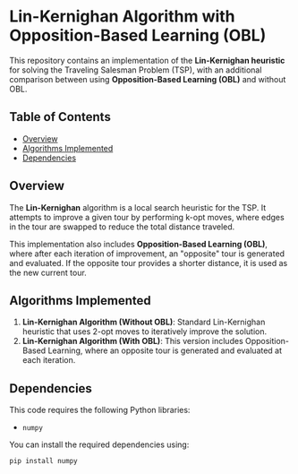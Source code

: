 # Lin-Kernighan Algorithm with Opposition-Based Learning (OBL)

This repository contains an implementation of the **Lin-Kernighan heuristic** for solving the Traveling Salesman Problem (TSP), with an additional comparison between using **Opposition-Based Learning (OBL)** and without OBL.

## Table of Contents
- [Overview](#overview)
- [Algorithms Implemented](#algorithms-implemented)
- [Dependencies](#dependencies)


## Overview
The **Lin-Kernighan** algorithm is a local search heuristic for the TSP. It attempts to improve a given tour by performing k-opt moves, where edges in the tour are swapped to reduce the total distance traveled.

This implementation also includes **Opposition-Based Learning (OBL)**, where after each iteration of improvement, an "opposite" tour is generated and evaluated. If the opposite tour provides a shorter distance, it is used as the new current tour.

## Algorithms Implemented
1. **Lin-Kernighan Algorithm (Without OBL)**: Standard Lin-Kernighan heuristic that uses 2-opt moves to iteratively improve the solution.
2. **Lin-Kernighan Algorithm (With OBL)**: This version includes Opposition-Based Learning, where an opposite tour is generated and evaluated at each iteration.

## Dependencies
This code requires the following Python libraries:
- `numpy`

You can install the required dependencies using:
```bash
pip install numpy
